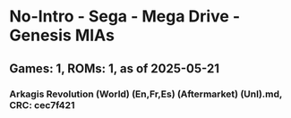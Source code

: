 # No-Intro - Sega - Mega Drive - Genesis MIAs
## Games: 1, ROMs: 1, as of 2025-05-21

### Arkagis Revolution (World) (En,Fr,Es) (Aftermarket) (Unl).md, CRC: cec7f421
